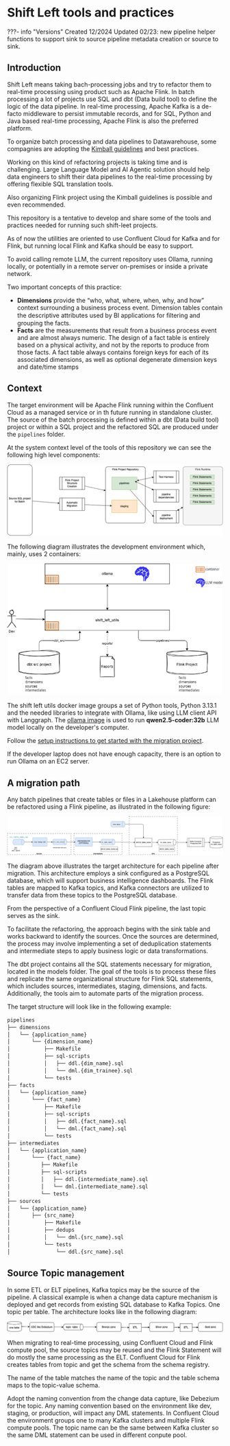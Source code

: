 # Shift Left tools and practices

???- info "Versions"
    Created 12/2024
    Updated 02/23: new pipeline helper functions to support sink to source pipeline metadata creation or source to sink.

## Introduction

Shift Left means taking bach-processing jobs and try to refactor them to real-time processing using product such as Apache Flink. In batch processing a lot of projects use SQL and dbt (Data build tool) to define the logic of the data pipeline. In real-time processing, Apache Kafka is a de-facto middleware to persist immutable records, and for SQL, Python and Java based real-time processing, Apache Flink is also the preferred platform.

To organize batch processing and data pipelines to Datawarehouse, some compagnies are adopting the [Kimball guidelines](https://www.kimballgroup.com/data-warehouse-business-intelligence-resources/kimball-techniques/dimensional-modeling-techniques/) and best practices.

Working on this kind of refactoring projects is taking  time and is challenging. Large Language Model and AI Agentic solution should help data engineers to shift their data pipelines to the real-time processing by offering flexible SQL translation tools.

Also organizing Flink project using the Kimball guidelines is possible and even recommended. 

This repository is a tentative to develop and share some of the tools and practices needed for running such shift-leet projects.

As of now the utilities are oriented to use Confluent Cloud for Kafka and for Flink, but running local Flink and Kafka should be easy to support.

To avoid calling remote LLM, the current repository uses Ollama, running locally, or potentially in a remote server on-premises or inside a private network.

Two important concepts of this practice:

* **Dimensions** provide the “who, what, where, when, why, and how” context surrounding a business process event. Dimension tables contain the descriptive attributes used by BI applications for ﬁltering and grouping the facts. 
* **Facts** are the measurements that result from a business process event and are almost always numeric. The design of a fact table is entirely based on a physical activity, and not by the reports to produce from those facts. A fact table always contains foreign keys for each of its associated dimensions, as well as optional degenerate dimension keys and date/time stamps

## Context

The target environment will be Apache Flink running within the Confluent Cloud as a managed service or in th future running in standalone cluster. The source of the batch processing is defined within a dbt (Data build tool) project or within a SQL project and the refactored SQL are produced under the `pipelines` folder.

At the system context level of the tools of this repository we can see the following high level components:

![](./images/components.drawio.png)

The following diagram illustrates the development environment which, mainly, uses 2 containers:

![](./images/environment.drawio.png)

The shift left utils docker image groups a set of Python tools, Python 3.13.1 and the needed libraries to integrate with Ollama, like using LLM client API with Langgraph. The [ollama image](https://hub.docker.com/r/ollama/ollama) is used to run **qwen2.5-coder:32b** LLM model locally on the developer's computer.

Follow the [setup instructions to get started with the migration project](./setup.md).

If the developer laptop does not have enough capacity, there is an option to run Ollama on an EC2 server.

## A migration path

Any batch pipelines that create tables or files in a Lakehouse platform can be refactored using a Flink pipeline, as illustrated in the following figure:

![](./images/generic_src_to_sink_flow.drawio.png)

The diagram above illustrates the target architecture for each pipeline after migration. This architecture employs a sink configured as a PostgreSQL database, which will support business intelligence dashboards. The Flink tables are mapped to Kafka topics, and Kafka connectors are utilized to transfer data from these topics to the PostgreSQL database.

From the perspective of a Confluent Cloud Flink pipeline, the last topic serves as the sink.

To facilitate the refactoring, the approach begins with the sink table and works backward to identify the sources. Once the sources are determined, the process may involve implementing a set of deduplication statements and intermediate steps to apply business logic or data transformations.

The dbt project contains all the SQL statements necessary for migration, located in the models folder. The goal of the tools is to process these files and replicate the same organizational structure for Flink SQL statements, which includes sources, intermediates, staging, dimensions, and facts. Additionally, the tools aim to automate parts of the migration process.


The target structure will look like in the following example:

```sh
pipelines
├── dimensions
│   └── {application_name}
│       └── {dimension_name}
│           ├── Makefile
│           ├── sql-scripts
│           │   ├── ddl.{dim_name}.sql
│           │   └── dml.{dim_trainee}.sql
│           └── tests
├── facts
│   └── {application_name}
│       └─── {fact_name}
│           ├── Makefile
│           ├── sql-scripts
│           │   ├── ddl.{fact_name}.sql
│           │   └── dml.{fact_name}.sql
│           └── tests
├── intermediates
│   └── {application_name}
│       └─── {fact_name}
│          ├── Makefile
│          ├── sql-scripts
│          │   ├── ddl.{intermediate_name}.sql
│          │   └── dml.{intermediate_name}.sql
│          └── tests
├── sources
│   └── {application_name}
│       ├── {src_name}
│           ├── Makefile
│           ├── dedups
│           │   └── dml.{src_name}.sql
│           └── tests
│               └── ddl.{src_name}.sql

```

## Source Topic management

In some ETL or ELT pipelines, Kafka topics may be the source of the pipeline. A classical example is when a change data capture mechanism is deployed and get records from existing SQL database to Kafka Topics. One topic per table. The architecture looks like in the following diagram:

![](./images/elt_pipe.drawio.png)

When migrating to real-time processing, using Confluent Cloud and Flink compute pool, the source topics may be reused and the Flink Statement will do mostly the same processing as the ELT. Confluent Cloud for Flink creates tables from topic and get the schema from the schema registry.

The name of the table matches the name of the topic and the table schema maps to the topic-value schema. 

Adopt the naming convention from the change data capture, like Debezium for the topic. Any naming convention based on the environment like dev, staging, or production, will impact any DML statements. In Confluent Cloud the environment groups one to many Kafka clusters and multiple Flink compute pools. The topic name can be the same between Kafka cluster so the same DML statement can be used in different conpute pool.